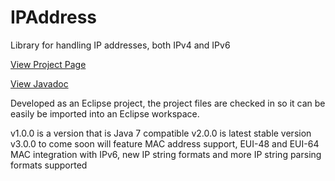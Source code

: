 # IPAddress
Library for handling IP addresses, both IPv4 and IPv6

[View Project Page](https://seancfoley.github.io/IPAddress/)

[View Javadoc](https://seancfoley.github.io/IPAddress/IPAddress/apidocs/)

Developed as an Eclipse project, the project files are checked in so it can be easily be imported into an Eclipse workspace.

v1.0.0 is a version that is Java 7 compatible
v2.0.0 is latest stable version
v3.0.0 to come soon will feature MAC address support, EUI-48 and EUI-64 MAC integration with IPv6, new IP string formats and more IP string parsing formats supported
